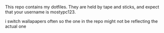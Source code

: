 This repo contains my dotfiles. They are held by tape and sticks, and expect that your username is mostypc123.

i switch wallapapers often so the one in the repo might not be reflecting the actual one
